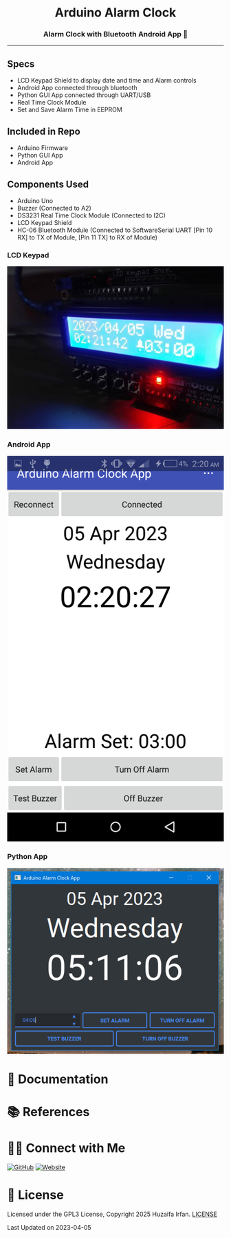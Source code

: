 <div align="center">
  <h1>Arduino Alarm Clock</h1>
  <p><h3 align="center">Alarm Clock with Bluetooth Android App  🚀</h3></p>
</div>

<hr>


## Specs
- LCD Keypad Shield to display date and time and Alarm controls
- Android App connected through bluetooth
- Python GUI App connected through UART/USB
- Real Time Clock Module
- Set and Save Alarm Time in EEPROM

## Included in Repo
- Arduino Firmware
- Python GUI App
- Android App


## Components Used
- Arduino Uno
- Buzzer (Connected to A2)
- DS3231 Real Time Clock Module (Connected to I2C)
- LCD Keypad Shield
- HC-06 Bluetooth Module (Connected to SoftwareSerial UART [Pin 10 RX] to TX of Module, [Pin 11 TX] to RX of Module)


### LCD Keypad
![lcd keypad](lcd.jpg)

### Android App
![android_app](android_app.png)

### Python App
![python app](python_app.jpg)





# 📝 Documentation

# 📚 References


# 🤝🏻 Connect with Me

[![GitHub](https://img.shields.io/badge/Github-%23222.svg?style=for-the-badge&logo=github&logoColor=white)](https://github.com/HuzaifaIrfan/)
[![Website](https://img.shields.io/badge/Website-%23222.svg?style=for-the-badge&logo=google-chrome&logoColor==%234285F4)](https://www.huzaifairfan.com)

# 📜 License

Licensed under the GPL3 License, Copyright 2025 Huzaifa Irfan. [LICENSE](LICENSE)

Last Updated on 2023-04-05
